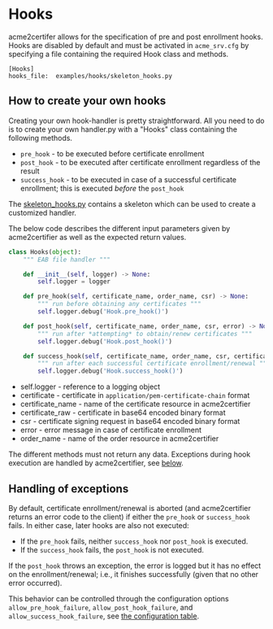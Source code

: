 <!-- markdownlint-disable  MD013 -->
<!-- wiki-title Hooks -->
# Hooks

acme2certifer allows for the specification of pre and post enrollment hooks. Hooks are disabled by default and must be activated in `acme_srv.cfg` by specifying a file containing the required Hook class and methods.

```config
[Hooks]
hooks_file:  examples/hooks/skeleton_hooks.py
```

## How to create your own hooks

Creating your own hook-handler is pretty straightforward.  All you need to do is to create your own handler.py with a "Hooks" class containing the following methods.

- `pre_hook` - to be executed before certificate enrollment
- `post_hook` - to be executed after certificate enrollment regardless of the result
- `success_hook`  - to be executed in case of a successful certificate enrollment; this is executed *before* the `post_hook`

The [skeleton_hooks.py](../examples/hooks/skeleton_hooks.py) contains a skeleton which can be used to create a customized handler.

The below code describes the different input parameters given by acme2certifier as well as the expected return values.

```python
class Hooks(object):
    """ EAB file handler """

    def __init__(self, logger) -> None:
        self.logger = logger

    def pre_hook(self, certificate_name, order_name, csr) -> None:
        """ run before obtaining any certificates """
        self.logger.debug('Hook.pre_hook()')

    def post_hook(self, certificate_name, order_name, csr, error) -> None:
        """ run after *attempting* to obtain/renew certificates """
        self.logger.debug('Hook.post_hook()')

    def success_hook(self, certificate_name, order_name, csr, certificate, certificate_raw, poll_identifier) -> None:
        """ run after each successful certificate enrollment/renewal """
        self.logger.debug('Hook.success_hook()')
```

- self.logger - reference to a logging object
- certificate - certificate in `application/pem-certificate-chain` format
- certificate_name - name of the certificate resource in acme2certifier
- certificate_raw - certificate in base64 encoded binary format
- csr - certificate signing request in base64 encoded binary format
- error - error message in case of certificate enrollment
- order_name - name of the order resource in acme2certifier

The different methods must not return any data. Exceptions during hook execution are handled by
acme2certifier, see [below](#handling-of-exceptions).

## Handling of exceptions

By default, certificate enrollment/renewal is aborted (and acme2certifier returns an error code to
the client) if either the `pre_hook` or `success_hook` fails. In either case, later hooks are also not executed:

- If the `pre_hook` fails, neither `success_hook` nor `post_hook` is executed.
- If the `success_hook` fails, the `post_hook` is not executed.

If the `post_hook` throws an exception, the error is logged but it has no effect on the
enrollment/renewal; i.e., it finishes successfully (given that no other error occurred).

This behavior can be controlled through the configuration options `allow_pre_hook_failure`,
`allow_post_hook_failure`, and `allow_success_hook_failure`, see [the configuration
table](acme_srv.md#configuration-options-for-acme2certifier).
